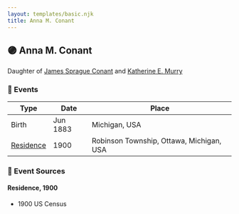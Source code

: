 ```yaml
---
layout: templates/basic.njk
title: Anna M. Conant
---
```

## 🟣 Anna M. Conant

Daughter of [James Sprague Conant](/people/6/62404416) and [Katherine E. Murry](/people/2/25746290)

### 📆 Events

Type | Date | Place
------ | ------ | ------
Birth | Jun 1883 | Michigan, USA
[Residence](#event-a02039e6-072e-4ce4-8f52-9c3bde47f594) | 1900 | Robinson Township, Ottawa, Michigan, USA

### 📰 Event Sources

#### <a id="event-a02039e6-072e-4ce4-8f52-9c3bde47f594"></a> Residence, 1900
* 1900 US Census
